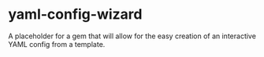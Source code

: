 yaml-config-wizard
==================

A placeholder for a gem that will allow for the easy creation of an interactive YAML config from a template.